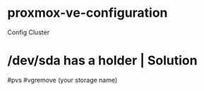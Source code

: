 # proxmox-ve-configuration

Config Cluster 



# /dev/sda has a holder | Solution

#pvs
#vgremove (your storage name)

